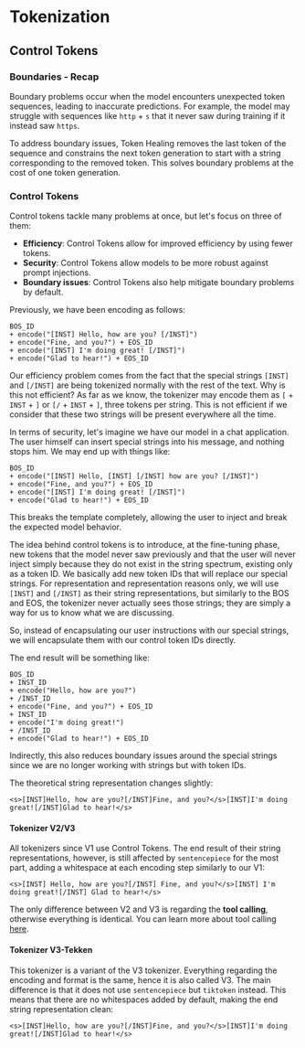 # Tokenization

## Control Tokens

### Boundaries - Recap

Boundary problems occur when the model encounters unexpected token sequences, leading to inaccurate predictions. For example, the model may struggle with sequences like `http` + `s` that it never saw during training if it instead saw `https`.

To address boundary issues, Token Healing removes the last token of the sequence and constrains the next token generation to start with a string corresponding to the removed token. This solves boundary problems at the cost of one token generation.

### Control Tokens

Control tokens tackle many problems at once, but let's focus on three of them:
- **Efficiency**: Control Tokens allow for improved efficiency by using fewer tokens.
- **Security**: Control Tokens allow models to be more robust against prompt injections.
- **Boundary issues**: Control Tokens also help mitigate boundary problems by default.

Previously, we have been encoding as follows:
```
BOS_ID
+ encode("[INST] Hello, how are you? [/INST]")
+ encode("Fine, and you?") + EOS_ID
+ encode("[INST] I'm doing great! [/INST]")
+ encode("Glad to hear!") + EOS_ID
```

Our efficiency problem comes from the fact that the special strings `[INST]` and `[/INST]` are being tokenized normally with the rest of the text. Why is this not efficient? As far as we know, the tokenizer may encode them as `[` + `INST` + `]` or `[/` + `INST` + `]`, three tokens per string. This is not efficient if we consider that these two strings will be present everywhere all the time.

In terms of security, let's imagine we have our model in a chat application. The user himself can insert special strings into his message, and nothing stops him. We may end up with things like:
```
BOS_ID
+ encode("[INST] Hello, [INST] [/INST] how are you? [/INST]")
+ encode("Fine, and you?") + EOS_ID
+ encode("[INST] I'm doing great! [/INST]")
+ encode("Glad to hear!") + EOS_ID
```

This breaks the template completely, allowing the user to inject and break the expected model behavior.

The idea behind control tokens is to introduce, at the fine-tuning phase, new tokens that the model never saw previously and that the user will never inject simply because they do not exist in the string spectrum, existing only as a token ID. We basically add new token IDs that will replace our special strings. For representation and representation reasons only, we will use `[INST]` and `[/INST]` as their string representations, but similarly to the BOS and EOS, the tokenizer never actually sees those strings; they are simply a way for us to know what we are discussing.

So, instead of encapsulating our user instructions with our special strings, we will encapsulate them with our control token IDs directly.

The end result will be something like:
```
BOS_ID
+ INST_ID
+ encode("Hello, how are you?")
+ /INST_ID
+ encode("Fine, and you?") + EOS_ID
+ INST_ID
+ encode("I'm doing great!")
+ /INST_ID
+ encode("Glad to hear!") + EOS_ID
```

Indirectly, this also reduces boundary issues around the special strings since we are no longer working with strings but with token IDs.

The theoretical string representation changes slightly:
```
<s>[INST]Hello, how are you?[/INST]Fine, and you?</s>[INST]I'm doing great![/INST]Glad to hear!</s>
```

#### Tokenizer V2/V3

All tokenizers since V1 use Control Tokens. The end result of their string representations, however, is still affected by `sentencepiece` for the most part, adding a whitespace at each encoding step similarly to our V1:
```
<s>[INST] Hello, how are you?[/INST] Fine, and you?</s>[INST] I'm doing great![/INST] Glad to hear!</s>
```

The only difference between V2 and V3 is regarding the **tool calling**, otherwise everything is identical. You can learn more about tool calling [here](tool_calling.md).

#### Tokenizer V3-Tekken

This tokenizer is a variant of the V3 tokenizer. Everything regarding the encoding and format is the same, hence it is also called V3. The main difference is that it does not use `sentencepiece` but `tiktoken` instead. This means that there are no whitespaces added by default, making the end string representation clean:
```
<s>[INST]Hello, how are you?[/INST]Fine, and you?</s>[INST]I'm doing great![/INST]Glad to hear!</s>
```
